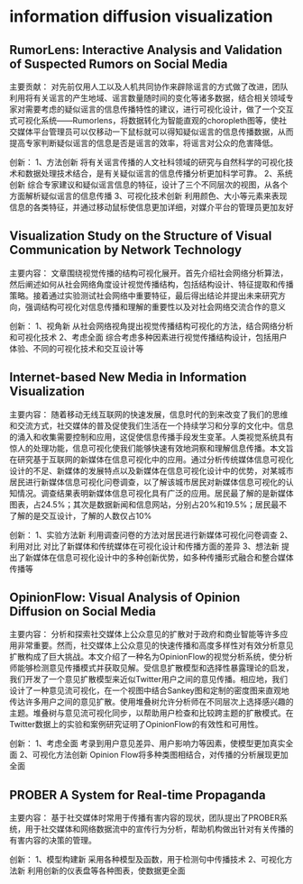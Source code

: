 # information diffusion visualization
## RumorLens: Interactive Analysis and Validation of Suspected Rumors on Social Media

主要贡献：
对先前仅用人工以及人机共同协作来辟除谣言的方式做了改进，团队利用将有关谣言的产生地域、谣言数量随时间的变化等诸多数据，结合相关领域专家对需要考虑的疑似谣言的信息传播特性的建议，进行可视化设计，做了一个交互式可视化系统——Rumorlens，将数据转化为智能直观的choropleth图等，使社交媒体平台管理员可以仅移动一下鼠标就可以得知疑似谣言的信息传播数据，从而提高专家判断疑似谣言的信息是否是谣言的效率，将谣言对公众的危害降低。

创新：
1、方法创新
将有关谣言传播的人文社科领域的研究与自然科学的可视化技术和数据处理技术结合，是有关疑似谣言的信息传播分析更加科学可靠。
2、系统创新
综合专家建议和疑似谣言信息的特征，设计了三个不同层次的视图，从各个方面解析疑似谣言的信息传播
3、可视化技术创新
利用颜色、大小等元素来表现信息的各类特征，并通过移动鼠标使信息更加详细，对媒介平台的管理员更加友好

## Visualization Study on the Structure of Visual Communication by Network Technology

主要内容：
文章围绕视觉传播的结构可视化展开。首先介绍社会网络分析算法，然后阐述如何从社会网络角度设计视觉传播结构，包括结构设计、特征提取和传播策略。接着通过实验测试社会网络中重要特征，最后得出结论并提出未来研究方向，强调结构可视化对信息传播和理解的重要性以及对社会网络交流合作的意义

创新：
1、视角新
从社会网络视角提出视觉传播结构可视化的方法，结合网络分析和可视化技术
2、考虑全面
综合考虑多种因素进行视觉传播结构设计，包括用户体验、不同的可视化技术和交互设计等
## Internet-based New Media in Information Visualization

主要内容：
随着移动无线互联网的快速发展，信息时代的到来改变了我们的思维和交流方式，社交媒体的普及促使我们生活在一个持续学习和分享的文化中。信息的涌入和收集需要控制和应用，这促使信息传播手段发生变革。人类视觉系统具有惊人的处理功能，信息可视化使我们能够快速有效地洞察和理解信息传播。本文旨在研究基于互联网的新媒体在信息可视化中的应用。通过分析传统媒体信息可视化设计的不足、新媒体的发展特点以及新媒体在信息可视化设计中的优势，对某城市居民进行新媒体信息可视化问卷调查，以了解该城市居民对新媒体信息可视化的认知情况。调查结果表明新媒体信息可视化具有广泛的应用。居民最了解的是新媒体图表，占24.5%；其次是数据新闻和信息网站，分别占20%和19.5%；居民最不了解的是交互设计，了解的人数仅占10%

创新：
1、实验方法新
利用调查问卷的方法对居民进行新媒体可视化问卷调查
2、利用对比
对比了新媒体和传统媒体在可视化设计和传播方面的差异
3、想法新
提出了新媒体在信息可视化设计中的多种创新优势，如多种传播形式融合和整合媒体传播等

## OpinionFlow: Visual Analysis of Opinion Diffusion on Social Media

主要内容：
分析和探索社交媒体上公众意见的扩散对于政府和商业智能等许多应用非常重要。然而，社交媒体上公众意见的快速传播和高度多样性对有效分析意见扩散构成了巨大挑战。本文介绍了一种名为OpinionFlow的视觉分析系统，使分析师能够检测意见传播模式并获取见解。受信息扩散模型和选择性暴露理论的启发，我们开发了一个意见扩散模型来近似Twitter用户之间的意见传播。相应地，我们设计了一种意见流可视化，在一个视图中结合Sankey图和定制的密度图来直观地传达许多用户之间的意见扩散。使用堆叠树允许分析师在不同层次上选择感兴趣的主题。堆叠树与意见流可视化同步，以帮助用户检查和比较跨主题的扩散模式。在Twitter数据上的实验和案例研究证明了OpinionFlow的有效性和可用性。

创新：
1、考虑全面
考录到用户意见差异、用户影响力等因素，使模型更加真实全面
2、可视化方法创新
Opinion Flow将多种类图相结合，对传播的分析展现更加全面

## PROBER A System for Real-time Propaganda

主要内容：
基于社交媒体时常用于传播有害内容的现状，团队提出了PROBER系统，用于社交媒体和网络数据流中的宣传行为分析，帮助机构做出针对有关传播的有害内容的决策的管理。

创新：
1、模型构建新
采用各种模型及函数，用于检测句中传播技术
2、可视化方法新
利用创新的仪表盘等各种图表，使数据更全面